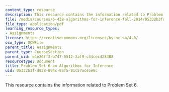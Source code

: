 ```yaml
---
content_type: resource
description: This resource contains the information related to Problem Set 6.
file: /media/courses/6-438-algorithms-for-inference-fall-2014/05332b3fd938094c86f581c57ace5e6c_MIT6_438F14_ps6.pdf
file_type: application/pdf
learning_resource_types:
- Assignments
license: https://creativecommons.org/licenses/by-nc-sa/4.0/
ocw_type: OCWFile
parent_title: Assignments
parent_type: CourseSection
parent_uid: e4e26ff3-b747-5512-2af9-c34cec428488
resourcetype: Document
title: Problem Set 6 on Algorithms for Inference
uid: 05332b3f-d938-094c-86f5-81c57ace5e6c
---
```

This resource contains the information related to Problem Set 6.